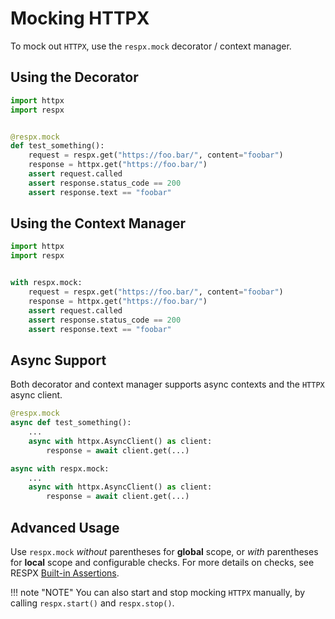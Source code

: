 # Mocking HTTPX

To mock out `HTTPX`, use the `respx.mock` decorator / context manager.


## Using the Decorator

``` python
import httpx
import respx


@respx.mock
def test_something():
    request = respx.get("https://foo.bar/", content="foobar")
    response = httpx.get("https://foo.bar/")
    assert request.called
    assert response.status_code == 200
    assert response.text == "foobar"
```

## Using the Context Manager

``` python
import httpx
import respx


with respx.mock:
    request = respx.get("https://foo.bar/", content="foobar")
    response = httpx.get("https://foo.bar/")
    assert request.called
    assert response.status_code == 200
    assert response.text == "foobar"
```

## Async Support

Both decorator and context manager supports async contexts and the `HTTPX` async client.

``` python
@respx.mock
async def test_something():
    ...
    async with httpx.AsyncClient() as client:
        response = await client.get(...)
```

``` python
async with respx.mock:
    ...
    async with httpx.AsyncClient() as client:
        response = await client.get(...)
```

## Advanced Usage

Use `respx.mock` *without* parentheses for **global** scope, or *with* parentheses for **local** scope and configurable checks.
For more details on checks, see RESPX [Built-in Assertions](api.md#built-in-assertions).

!!! note "NOTE"
    You can also start and stop mocking `HTTPX` manually, by calling `respx.start()` and `respx.stop()`.
